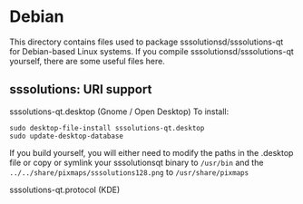 
Debian
====================
This directory contains files used to package sssolutionsd/sssolutions-qt
for Debian-based Linux systems. If you compile sssolutionsd/sssolutions-qt yourself, there are some useful files here.

## sssolutions: URI support ##


sssolutions-qt.desktop  (Gnome / Open Desktop)
To install:

	sudo desktop-file-install sssolutions-qt.desktop
	sudo update-desktop-database

If you build yourself, you will either need to modify the paths in
the .desktop file or copy or symlink your sssolutionsqt binary to `/usr/bin`
and the `../../share/pixmaps/sssolutions128.png` to `/usr/share/pixmaps`

sssolutions-qt.protocol (KDE)

